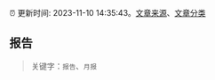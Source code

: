 :alarm_clock: 更新时间: 2023-11-10 14:35:43。[文章来源](/README.md)、[文章分类](/TAGS.md)

## 报告


> 关键字：`报告`、`月报`



